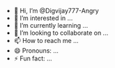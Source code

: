 - 👋 Hi, I’m @Digvijay777-Angry
- 👀 I’m interested in ...
- 🌱 I’m currently learning ...
- 💞️ I’m looking to collaborate on ...
- 📫 How to reach me ...
- 😄 Pronouns: ...
- ⚡ Fun fact: ...

<!---
Digvijay777-Angry/Digvijay777-Angry is a ✨ special ✨ repository because its `README.md` (this file) appears on your GitHub profile.
You can click the Preview link to take a look at your changes.
--->
